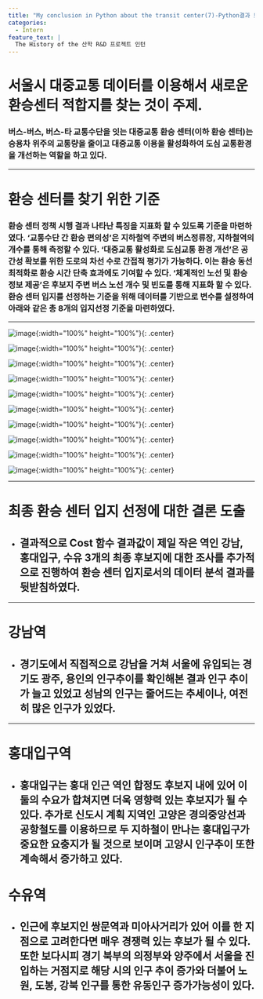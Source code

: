 ```yaml
---
title: "My conclusion in Python about the transit center(7)-Python결과 보고서"
categories:
  - Intern
feature_text: |
  The History of the 산학 R&D 프로젝트 인턴
---
```


# 서울시 대중교통 데이터를 이용해서 새로운 환승센터 적합지를 찾는 것이 주제.

### 버스-버스, 버스-타 교통수단을 잇는 대중교통 환승 센터(이하 환승 센터)는 승용차 위주의 교통량을 줄이고 대중교통 이용을 활성화하여 도심 교통환경을 개선하는 역할을 하고 있다.

---

# 환승 센터를 찾기 위한 기준

### 환승 센터 정책 시행 결과 나타난 특징을 지표화 할 수 있도록 기준을 마련하였다. ‘교통수단 간 환승 편의성’은 지하철역 주변의 버스정류장, 지하철역의 개수를 통해 측정할 수 있다. ‘대중교통 활성화로 도심교통 환경 개선’은 공간성 확보를 위한 도로의 차선 수로 간접적 평가가 가능하다. 이는 환승 동선 최적화로 환승 시간 단축 효과에도 기여할 수 있다. ‘체계적인 노선 및 환승 정보 제공’은 후보지 주변 버스 노선 개수 및 빈도를 통해 지표화 할 수 있다. 환승 센터 입지를 선정하는 기준을 위해 데이터를 기반으로 변수를 설정하여 아래와 같은 총 8개의 입지선정 기준을 마련하였다.

---

![image](https://user-images.githubusercontent.com/26592315/147805373-24870d0e-b20a-473a-adaf-a8d1872e2f33.png){:width="100%" height="100%"}{: .center}

![image](https://user-images.githubusercontent.com/26592315/147805706-e6203288-2fce-48d9-bad6-8e037cdfc5f7.png){:width="100%" height="100%"}{: .center}

![image](https://user-images.githubusercontent.com/26592315/147805741-c0df4311-a641-4ef1-9050-0d7b868b4697.png){:width="100%" height="100%"}{: .center}

![image](https://user-images.githubusercontent.com/26592315/147805763-0d70a83f-c54f-4c6b-886e-c200d570be27.png){:width="100%" height="100%"}{: .center}

![image](https://user-images.githubusercontent.com/26592315/147805784-a13e82ea-482e-4de7-b5c5-c6601d7225de.png){:width="100%" height="100%"}{: .center}

![image](https://user-images.githubusercontent.com/26592315/147805804-ac816ec2-2ab8-4594-bdea-557dfb762a34.png){:width="100%" height="100%"}{: .center}

![image](https://user-images.githubusercontent.com/26592315/147805819-c6c0b29b-7a9d-4946-88da-87b075f3c00b.png){:width="100%" height="100%"}{: .center}

![image](https://user-images.githubusercontent.com/26592315/147805830-53714852-2ce0-4a8d-b76c-0784899c3373.png){:width="100%" height="100%"}{: .center}

![image](https://user-images.githubusercontent.com/26592315/147805838-32e4cf17-09a5-4e8b-806d-7960528b7ed7.png){:width="100%" height="100%"}{: .center}

![image](https://user-images.githubusercontent.com/26592315/147805843-ec991401-a626-4775-a51f-9a0d2009a8d6.png){:width="100%" height="100%"}{: .center}

---

# 최종 환승 센터 입지 선정에 대한 결론 도출

- ## 결과적으로 Cost 함수 결과값이 제일 작은 역인 강남, 홍대입구, 수유 3개의 최종 후보지에 대한 조사를 추가적으로 진행하여 환승 센터 입지로서의 데이터 분석 결과를 뒷받침하였다.

---

# 강남역

- ## 경기도에서 직접적으로 강남을 거쳐 서울에 유입되는 경기도 광주, 용인의 인구추이를 확인해본 결과 인구 추이가 늘고 있었고 성남의 인구는 줄어드는 추세이나, 여전히 많은 인구가 있었다.

---

# 홍대입구역

- ## 홍대입구는 홍대 인근 역인 합정도 후보지 내에 있어 이 둘의 수요가 합쳐지면 더욱 영향력 있는 후보지가 될 수 있다. 추가로 신도시 계획 지역인 고양은 경의중앙선과 공항철도를 이용하므로 두 지하철이 만나는 홍대입구가 중요한 요충지가 될 것으로 보이며 고양시 인구추이 또한 계속해서 증가하고 있다.

# 수유역

- ## 인근에 후보지인 쌍문역과 미아사거리가 있어 이를 한 지점으로 고려한다면 매우 경쟁력 있는 후보가 될 수 있다. 또한 보다시피 경기 북부의 의정부와 양주에서 서울을 진입하는 거점지로 해당 시의 인구 추이 증가와 더불어 노원, 도봉, 강북 인구를 통한 유동인구 증가가능성이 있다.
